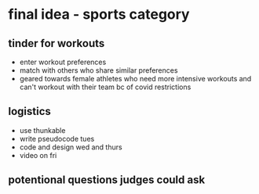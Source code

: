 # final idea - sports category

## tinder for workouts 
- enter workout preferences
- match with others who share similar preferences
- geared towards female athletes who need more intensive workouts and can't workout with their team bc of covid restrictions

## logistics
- use thunkable
- write pseudocode tues
- code and design wed and thurs
- video on fri 

## potentional questions judges could ask
